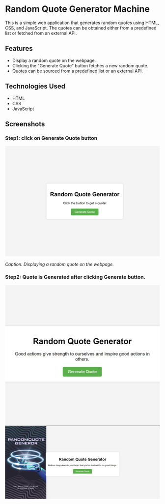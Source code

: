 # Random Quote Generator Machine

This is a simple web application that generates random quotes using HTML, CSS, and JavaScript. The quotes can be obtained either from a predefined list or fetched from an external API.

## Features

- Display a random quote on the webpage.
- Clicking the "Generate Quote" button fetches a new random quote.
- Quotes can be sourced from a predefined list or an external API.

## Technologies Used

- HTML
- CSS
- JavaScript

## Screenshots
### Step1: click on Generate Quote button
![Screenshot 1](images/Quotes%20firstpage.png)

*Caption: Displaying a random quote on the webpage.*

### Step2: Quote is Generated after clicking Generate button.
![Screenshot 2](images/Quotes%20Generated%20secondPage.png)
![Screenshot 3](images/Quotes%20page3.png)
